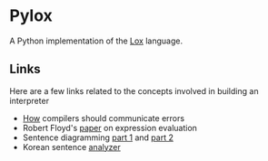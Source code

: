 # Pylox
A Python implementation of the [Lox][] language.

## Links
Here are a few links related to the concepts involved in building an 
interpreter
- [How][] compilers should communicate errors
- Robert Floyd's [paper][] on expression evaluation
- Sentence diagramming [part 1][] and [part 2][]
- Korean sentence [analyzer][]

[How]: https://static.barik.net/barik/publications/fse2018/barik_fse18.pdf
[Lox]: https://github.com/munificent/craftinginterpreters
[paper]: https://dl.acm.org/doi/pdf/10.1145/321172.321179
[part 1]: https://www.youtube.com/watch?v=-GcnFxnXniY
[part 2]: https://www.youtube.com/watch?v=sFhpBItN8r4
[analyzer]: https://mirinae.io/#/